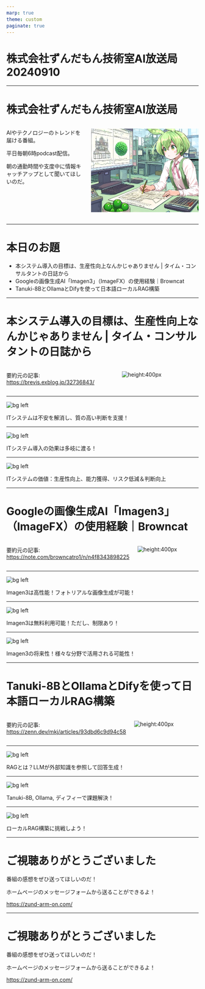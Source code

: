 ```yaml
---
marp: true
theme: custom
paginate: true
---
```


<!-- _class: title -->

# 株式会社ずんだもん技術室AI放送局 20240910



---

#  株式会社ずんだもん技術室AI放送局

<div class="columns">
<div style="flex: 5;">

AIやテクノロジーのトレンドを届ける番組。

平日毎朝6時podcast配信。

朝の通勤時間や支度中に情報キャッチアップとして聞いてほしいのだ。

</div>
<div style="flex: 7;">

![height:500px](/images/zundarmon_titlebar2.jpg)

</div>
</div>

---

# 本日のお題

- 本システム導入の目標は、生産性向上なんかじゃありません | タイム・コンサルタントの日誌から
- Googleの画像生成AI「Imagen3」（ImageFX）の使用経験｜Browncat
- Tanuki-8BとOllamaとDifyを使って日本語ローカルRAG構築

---

# 本システム導入の目標は、生産性向上なんかじゃありません | タイム・コンサルタントの日誌から

<div class="columns">
<div style="flex: 7;">

要約元の記事: https://brevis.exblog.jp/32736843/

</div>
<div style="flex: 5;">

![height:400px](/slides/20240910/images/3.jpg)

</div>
</div>

---

![bg left](/slides/20240910/images/4.jpg)

ITシステムは不安を解消し、質の高い判断を支援！

---

![bg left](/slides/20240910/images/5.jpg)

ITシステム導入の効果は多岐に渡る！

---

![bg left](/slides/20240910/images/6.jpg)

ITシステムの価値：生産性向上、能力獲得、リスク低減＆判断向上

---

# Googleの画像生成AI「Imagen3」（ImageFX）の使用経験｜Browncat

<div class="columns">
<div style="flex: 7;">

要約元の記事: https://note.com/browncatro1/n/n4f8343898225

</div>
<div style="flex: 5;">

![height:400px](/slides/20240910/images/7.jpg)

</div>
</div>

---

![bg left](/slides/20240910/images/8.jpg)

Imagen3は高性能！フォトリアルな画像生成が可能！

---

![bg left](/slides/20240910/images/9.jpg)

Imagen3は無料利用可能！ただし、制限あり！

---

![bg left](/slides/20240910/images/10.jpg)

Imagen3の将来性！様々な分野で活用される可能性！

---

# Tanuki-8BとOllamaとDifyを使って日本語ローカルRAG構築

<div class="columns">
<div style="flex: 7;">

要約元の記事: https://zenn.dev/mkj/articles/93dbd6c9d94c58

</div>
<div style="flex: 5;">

![height:400px](/slides/20240910/images/11.jpg)

</div>
</div>

---

![bg left](/slides/20240910/images/12.jpg)

RAGとは？LLMが外部知識を参照して回答生成！

---

![bg left](/slides/20240910/images/13.jpg)

Tanuki-8B, Ollama, ディフィーで課題解決！

---

![bg left](/slides/20240910/images/14.jpg)

ローカルRAG構築に挑戦しよう！

---

<!-- _class: end -->

# ご視聴ありがとうございました

番組の感想をぜひ送ってほしいのだ！

ホームページのメッセージフォームから送ることができるよ！

https://zund-arm-on.com/

---

<!-- _class: end -->

# ご視聴ありがとうございました

番組の感想をぜひ送ってほしいのだ！

ホームページのメッセージフォームから送ることができるよ！

https://zund-arm-on.com/

